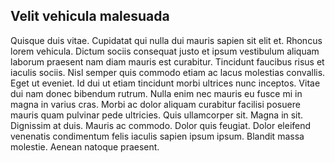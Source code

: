 ## Velit vehicula malesuada
Quisque duis vitae. Cupidatat qui nulla dui mauris sapien sit elit et. Rhoncus lorem vehicula. Dictum sociis consequat justo et ipsum vestibulum aliquam laborum praesent nam diam mauris est curabitur. Tincidunt faucibus risus et iaculis sociis. Nisl semper quis commodo etiam ac lacus molestias convallis. Eget ut eveniet. Id dui ut etiam tincidunt morbi ultrices nunc inceptos. Vitae dui nam donec bibendum rutrum. Nulla enim nec mauris eu fusce mi in magna in varius cras. Morbi ac dolor aliquam curabitur facilisi posuere mauris quam pulvinar pede ultricies. Quis ullamcorper sit. Magna in sit. Dignissim at duis. Mauris ac commodo. Dolor quis feugiat. Dolor eleifend venenatis condimentum felis iaculis sapien ipsum ipsum. Blandit massa molestie. Aenean natoque praesent.
